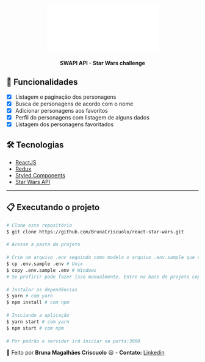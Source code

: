 <p align="center">
  <img src="./src/assets/images/logo.png">
  <p align="center">
   <b>SWAPI API - Star Wars challenge</b>
  </p>
</p>

## :rocket: Funcionalidades

- [X] Listagem e paginação dos personagens
- [X] Busca de personagens de acordo com o nome
- [X] Adicionar personagens aos favoritos
- [X] Perfil do personagens com listagem de alguns dados
- [X] Listagem dos personagens favoritados

## :hammer_and_wrench: Tecnologias

- [ReactJS](https://pt-br.reactjs.org/)
- [Redux](https://redux.js.org/tutorials/quick-start)
- [Styled Components](https://styled-components.com/)
- [Star Wars API](https://swapi.dev/)

---

## :clipboard: Executando o projeto

```bash
# Clone este repositório
$ git clone https://github.com/BrunaCriscuolo/react-star-wars.git

# Acesse a pasta do projeto

# Crie um arquivo .env seguindo como modelo o arquivo .env.sample que se encontra dentro do base do projeto
$ cp .env.sample .env # Unix
$ copy .env.sample .env # Windows
# Se prefirir pode fazer isso manualmente. Entre na base do projeto copie e cole o arquivo (.env.sample) e renomeando ele para .env

# Instalar as dependências
$ yarn # com yarn
$ npm install # com npm

# Iniciando a aplicação
$ yarn start # com yarn
$ npm start # com npm

# Por padrão o servidor irá iniciar na porta:3000
```

:construction_worker: Feito por **Bruna Magalhães Criscuolo** :smiley: - **Contato:** <a href="https://www.linkedin.com/in/bruna-m-b67948aa/">Linkedin</a>
